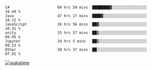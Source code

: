 <!--START_SECTION:waka-->

```text
C#                      89 hrs 59 mins  ████████▓░░░░░░░░░░░░░░░░   34.49 %
Java                    47 hrs 17 mins  ████▓░░░░░░░░░░░░░░░░░░░░   18.12 %
JavaScript              26 hrs 56 mins  ██▓░░░░░░░░░░░░░░░░░░░░░░   10.32 %
unity                   25 hrs 57 mins  ██▒░░░░░░░░░░░░░░░░░░░░░░   09.95 %
Jupyter                 24 hrs 5 mins   ██▒░░░░░░░░░░░░░░░░░░░░░░   09.23 %
Other                   20 hrs 37 mins  ██░░░░░░░░░░░░░░░░░░░░░░░   07.91 %
```

<!--END_SECTION:waka-->
[![wakatime](https://wakatime.com/badge/user/6c2f442e-41b4-42e3-bc06-d5d8203ad1da.svg)](https://wakatime.com/@6c2f442e-41b4-42e3-bc06-d5d8203ad1da)
